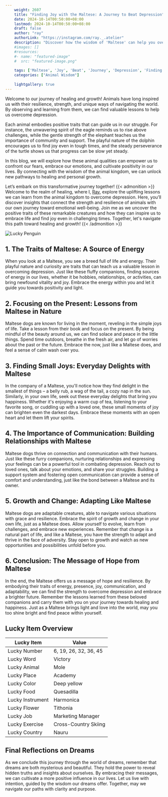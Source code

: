 ```yaml
---
    weight: 2607
    title: "Finding Joy with the Maltese: A Journey to Beat Depression"  # Assuming 'title' column exists
    date: 2024-10-14T00:50:00+08:00
    lastmod: 2024-10-14T00:50:00+08:00
    draft: false
    author: "ray"
    authorLink: "https://instagram.com/ray._.atelier"
    description: "Discover how the wisdom of 'Maltese' can help you overcome depression and find joy in your life journey."
    #images: []
    #resources:
    #- name: "featured-image"
    #  src: "featured-image.png"
    
    tags: ['Maltese', 'Joy', 'Beat', 'Journey', 'Depression', 'Finding']
    categories: ["Animal Wisdom"]
    
    lightgallery: true
---
```

    
Welcome to our journey of healing and growth! Animals have long inspired us with their resilience, strength, and unique ways of navigating the world. By observing and learning from them, we can find valuable lessons to help us overcome depression.

Each animal embodies positive traits that can guide us in our struggle. For instance, the unwavering spirit of the eagle reminds us to rise above challenges, while the gentle strength of the elephant teaches us the importance of community and support. The playful nature of the dolphin encourages us to find joy even in tough times, and the steady perseverance of the turtle shows us that progress can be slow yet steady.

In this blog, we will explore how these animal qualities can empower us to confront our fears, embrace our emotions, and cultivate positivity in our lives. By connecting with the wisdom of the animal kingdom, we can unlock new pathways to healing and personal growth.

Let’s embark on this transformative journey together!
{{< admonition >}}
Welcome to the realm of healing, where I, [Ray](https://instagram.com/ray._.atelier), explore the uplifting lessons we can learn from the animal kingdom to overcome depression. Here, you’ll discover insights that connect the strength and resilience of animals with our own journey toward emotional well-being. Join me as we uncover the positive traits of these remarkable creatures and how they can inspire us to embrace life and find joy even in challenging times. Together, let's navigate this path toward healing and growth!
{{< /admonition >}}

![Lucky Penguin](https://cdn.pixabay.com/photo/2024/09/07/02/34/penguins-9028827_1280.jpg "Lucky Penguin")

## 1. The Traits of Maltese: A Source of Energy
When you look at a Maltese, you see a breed full of life and energy. Their playful nature and curiosity are traits that can teach us a valuable lesson in overcoming depression. Just like these fluffy companions, finding sources of energy in our lives, whether it be hobbies, relationships, or activities, can bring newfound vitality and joy. Embrace the energy within you and let it guide you towards positivity and light.

## 2. Focusing on the Present: Lessons from Maltese in Nature
Maltese dogs are known for living in the moment, reveling in the simple joys of life. Take a lesson from their book and focus on the present. By being mindful of the beauty around us, we can find solace and peace in the little things. Spend time outdoors, breathe in the fresh air, and let go of worries about the past or the future. Embrace the now, just like a Maltese does, and feel a sense of calm wash over you.

## 3. Finding Small Joys: Everyday Delights with Maltese
In the company of a Maltese, you'll notice how they find delight in the smallest of things – a belly rub, a wag of the tail, a cozy nap in the sun. Similarly, in your own life, seek out these everyday delights that bring you happiness. Whether it's enjoying a warm cup of tea, listening to your favorite song, or cuddling up with a loved one, these small moments of joy can brighten even the darkest days. Embrace these moments with an open heart and let them lift your spirits.

## 4. The Importance of Communication: Building Relationships with Maltese
Maltese dogs thrive on connection and communication with their humans. Just like these furry companions, nurturing relationships and expressing your feelings can be a powerful tool in combating depression. Reach out to loved ones, talk about your emotions, and share your struggles. Building a support system and fostering open communication can provide a sense of comfort and understanding, just like the bond between a Maltese and its owner.

## 5. Growth and Change: Adapting Like Maltese
Maltese dogs are adaptable creatures, able to navigate various situations with grace and resilience. Embrace the spirit of growth and change in your own life, just as a Maltese does. Allow yourself to evolve, learn from challenges, and embrace new experiences. Remember that change is a natural part of life, and like a Maltese, you have the strength to adapt and thrive in the face of adversity. Stay open to growth and watch as new opportunities and possibilities unfold before you.

## 6. Conclusion: The Message of Hope from Maltese
In the end, the Maltese offers us a message of hope and resilience. By embodying their traits of energy, presence, joy, communication, and adaptability, we can find the strength to overcome depression and embrace a brighter future. Remember the lessons learned from these beloved companions and carry them with you on your journey towards healing and happiness. Just as a Maltese brings light and love into the world, may you too shine bright and find peace within yourself.


## Lucky Item Overview
| Lucky Item          | Value              |
|---------------|--------------------|
| Lucky Number        | 6, 19, 26, 32, 36, 45  |
| Lucky Word          | Victory |
| Lucky Animal        | Mole |
| Lucky Place         | Academy     |
| Lucky Color         | Deep yellow     |
| Lucky Food          | Quesadilla      |
| Lucky Instrument    | Harmonica |
| Lucky Flower        | Tithonia    |
| Lucky Job           | Marketing Manager       |
| Lucky Exercise      | Cross-Country Skiing  |
| Lucky Country       | Nauru    |


##  Final Reflections on Dreams

As we conclude this journey through the world of dreams, remember that dreams are both mysterious and beautiful. They hold the power to reveal hidden truths and insights about ourselves. By embracing their messages, we can cultivate a more positive influence in our lives. Let us live with intention, guided by the wisdom our dreams offer. Together, may we navigate our paths with clarity and purpose.
